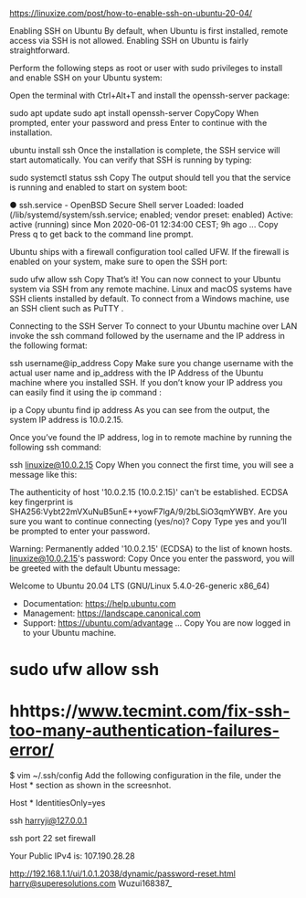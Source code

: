 https://linuxize.com/post/how-to-enable-ssh-on-ubuntu-20-04/



Enabling SSH on Ubuntu
By default, when Ubuntu is first installed, remote access via SSH is not allowed. Enabling SSH on Ubuntu is fairly straightforward.

Perform the following steps as root or user with sudo privileges to install and enable SSH on your Ubuntu system:

Open the terminal with Ctrl+Alt+T and install the openssh-server package:

sudo apt update
sudo apt install openssh-server
CopyCopy
When prompted, enter your password and press Enter to continue with the installation.

ubuntu install ssh
Once the installation is complete, the SSH service will start automatically. You can verify that SSH is running by typing:

sudo systemctl status ssh
Copy
The output should tell you that the service is running and enabled to start on system boot:

● ssh.service - OpenBSD Secure Shell server
    Loaded: loaded (/lib/systemd/system/ssh.service; enabled; vendor preset: enabled)
    Active: active (running) since Mon 2020-06-01 12:34:00 CEST; 9h ago
...
Copy
Press q to get back to the command line prompt.

Ubuntu ships with a firewall configuration tool called UFW. If the firewall is enabled on your system, make sure to open the SSH port:

sudo ufw allow ssh
Copy
That’s it! You can now connect to your Ubuntu system via SSH from any remote machine. Linux and macOS systems have SSH clients installed by default. To connect from a Windows machine, use an SSH client such as PuTTY .

Connecting to the SSH Server
To connect to your Ubuntu machine over LAN invoke the ssh command followed by the username and the IP address in the following format:


ssh username@ip_address
Copy
Make sure you change username with the actual user name and ip_address with the IP Address of the Ubuntu machine where you installed SSH.
If you don’t know your IP address you can easily find it using the ip command :

ip a
Copy
ubuntu find ip address
As you can see from the output, the system IP address is 10.0.2.15.

Once you’ve found the IP address, log in to remote machine by running the following ssh command:

ssh linuxize@10.0.2.15
Copy
When you connect the first time, you will see a message like this:

The authenticity of host '10.0.2.15 (10.0.2.15)' can't be established.
ECDSA key fingerprint is SHA256:Vybt22mVXuNuB5unE++yowF7lgA/9/2bLSiO3qmYWBY.
Are you sure you want to continue connecting (yes/no)?
Copy
Type yes and you’ll be prompted to enter your password.

Warning: Permanently added '10.0.2.15' (ECDSA) to the list of known hosts.
linuxize@10.0.2.15's password:
Copy
Once you enter the password, you will be greeted with the default Ubuntu message:


Welcome to Ubuntu 20.04 LTS (GNU/Linux 5.4.0-26-generic x86_64)

 * Documentation:  https://help.ubuntu.com
 * Management:     https://landscape.canonical.com
 * Support:        https://ubuntu.com/advantage
...
Copy
You are now logged in to your Ubuntu machine.




# sudo ufw allow ssh


# hhttps://www.tecmint.com/fix-ssh-too-many-authentication-failures-error/


$ vim ~/.ssh/config
Add the following configuration in the file, under the Host * section as shown in the screesnhot.

Host * 
       	IdentitiesOnly=yes


ssh harryji@127.0.0.1

ssh port 22 
set firewall

Your Public IPv4 is: 107.190.28.28

http://192.168.1.1/ui/1.0.1.2038/dynamic/password-reset.html
harry@superesolutions.com
Wuzui168387_

